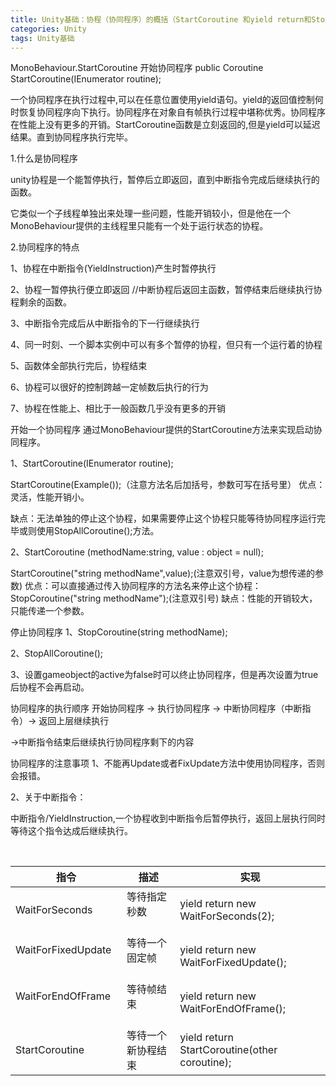 ```yaml
---
title: Unity基础：协程（协同程序）的概括（StartCoroutine 和yield return和StopCoroutine ）
categories: Unity
tags: Unity基础
---
```

MonoBehaviour.StartCoroutine 开始协同程序
public Coroutine StartCoroutine(IEnumerator routine);

一个协同程序在执行过程中,可以在任意位置使用yield语句。yield的返回值控制何时恢复协同程序向下执行。协同程序在对象自有帧执行过程中堪称优秀。协同程序在性能上没有更多的开销。StartCoroutine函数是立刻返回的,但是yield可以延迟结果。直到协同程序执行完毕。

1.什么是协同程序

unity协程是一个能暂停执行，暂停后立即返回，直到中断指令完成后继续执行的函数。

它类似一个子线程单独出来处理一些问题，性能开销较小，但是他在一个MonoBehaviour提供的主线程里只能有一个处于运行状态的协程。

2.协同程序的特点

1、协程在中断指令(YieldInstruction)产生时暂停执行

2、协程一暂停执行便立即返回 //中断协程后返回主函数，暂停结束后继续执行协程剩余的函数。

3、中断指令完成后从中断指令的下一行继续执行

4、同一时刻、一个脚本实例中可以有多个暂停的协程，但只有一个运行着的协程

5、函数体全部执行完后，协程结束

6、协程可以很好的控制跨越一定帧数后执行的行为

7、协程在性能上、相比于一般函数几乎没有更多的开销

开始一个协同程序
通过MonoBehaviour提供的StartCoroutine方法来实现启动协同程序。

1、StartCoroutine(IEnumerator routine);

StartCoroutine(Example());（注意方法名后加括号，参数可写在括号里）
优点：灵活，性能开销小。

缺点：无法单独的停止这个协程，如果需要停止这个协程只能等待协同程序运行完毕或则使用StopAllCoroutine();方法。

2、StartCoroutine (methodName:string, value : object = null);

StartCoroutine("string methodName",value);(注意双引号，value为想传递的参数)
优点：可以直接通过传入协同程序的方法名来停止这个协程：StopCoroutine("string methodName");(注意双引号)
缺点：性能的开销较大，只能传递一个参数。

停止协同程序
1、StopCoroutine(string methodName);

2、StopAllCoroutine();

3、设置gameobject的active为false时可以终止协同程序，但是再次设置为true后协程不会再启动。

协同程序的执行顺序
开始协同程序 -> 执行协同程序 -> 中断协同程序（中断指令）-> 返回上层继续执行

->中断指令结束后继续执行协同程序剩下的内容

协同程序的注意事项
1、不能再Update或者FixUpdate方法中使用协同程序，否则会报错。

2、关于中断指令：

中断指令/YieldInstruction,一个协程收到中断指令后暂停执行，返回上层执行同时等待这个指令达成后继续执行。

 

|指令                                 |描述                   | 实现 |
|----                                  |  ----  | ----  |
|WaitForSeconds             |等待指定秒数            |yield return new WaitForSeconds(2);|
|WaitForFixedUpdate      |等待一个固定帧          |yield return new WaitForFixedUpdate();|
|WaitForEndOfFrame       |等待帧结束              |yield return new WaitForEndOfFrame();|                         
|StartCoroutine                |等待一个新协程结束      |yield return StartCoroutine(other coroutine);
